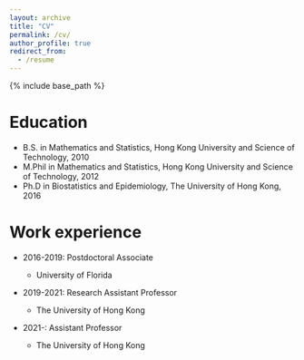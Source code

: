 ```yaml
---
layout: archive
title: "CV"
permalink: /cv/
author_profile: true
redirect_from:
  - /resume
---
```


{% include base_path %}

Education
======
* B.S. in Mathematics and Statistics, Hong Kong University and Science of Technology, 2010
* M.Phil in Mathematics and Statistics, Hong Kong University and Science of Technology, 2012
* Ph.D in Biostatistics and Epidemiology, The University of Hong Kong, 2016

Work experience
======
* 2016-2019: Postdoctoral Associate
  * University of Florida

* 2019-2021: Research Assistant Professor
  * The University of Hong Kong

* 2021-: Assistant Professor
  * The University of Hong Kong
  
